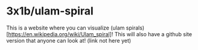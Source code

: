 ﻿# 3x1b/ulam-spiral

This is a website where you can visualize (ulam spirals)[https://en.wikipedia.org/wiki/Ulam_spiral]!
This will also have a github site version that anyone can look at! (link not here yet)
